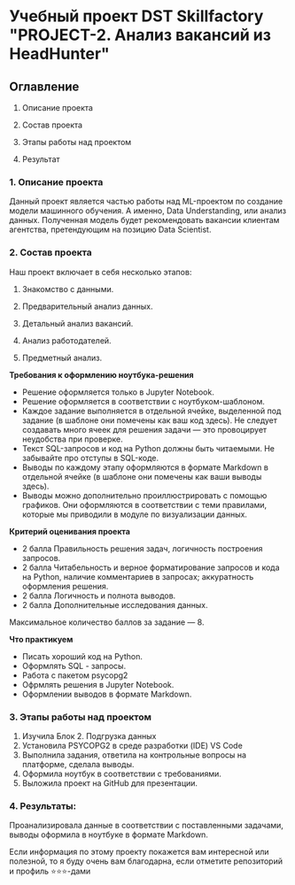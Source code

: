 # Учебный проект DST Skillfactory "PROJECT-2. Анализ вакансий из HeadHunter"

## Оглавление

1. Описание проекта

2. Состав проекта

3. Этапы работы над проектом

4. Результат



### 1. Описание проекта    

Данный проект является частью работы над ML-проектом по создание модели машинного обучения. А именно, Data Understanding, или анализ данных. Полученная модель будет рекомендовать вакансии клиентам агентства, претендующим на позицию Data Scientist.


### 2. Состав проекта

Наш проект включает в себя несколько этапов:

1. Знакомство с данными.

2. Предварительный анализ данных.

3. Детальный анализ вакансий.

4. Анализ работодателей.

5. Предметный анализ.

**Требования к оформлению ноутбука-решения**  

* Решение оформляется только в Jupyter Notebook.
* Решение оформляется в соответствии с ноутбуком-шаблоном.
* Каждое задание выполняется в отдельной ячейке, выделенной под задание (в шаблоне они помечены как ваш код здесь). Не следует создавать много ячеек для решения задачи — это провоцирует неудобства при проверке.
* Текст SQL-запросов и код на Python должны быть читаемыми. Не забывайте про отступы в SQL-коде.
* Выводы по каждому этапу оформляются в формате Markdown в отдельной ячейке (в шаблоне они помечены как ваши выводы здесь).
* Выводы можно дополнительно проиллюстрировать с помощью графиков. Они оформляются в соответствии с теми правилами, которые мы приводили в модуле по визуализации данных.

**Критерий оценивания проекта** 

* 2 балла	Правильность решения задач, логичность построения запросов.
* 2 балла	Читабельность и верное форматирование запросов и кода на Python, наличие комментариев в запросах; аккуратность оформления решения.
* 2 балла	Логичность и полнота выводов.
* 2 балла	Дополнительные исследования данных.

Максимальное количество баллов за задание — 8.

**Что практикуем**     

* Писать хороший код на Python.
* Оформлять SQL - запросы.
* Работа с пакетом psycopg2
* Офрмлять решения в Jupyter Notebook.
* Оформлении выводов в формате Markdown.

### 3. Этапы работы над проектом

1. Изучила Блок 2. Подгрузка данных
2. Установила PSYCOPG2 в среде разработки (IDE) VS Code
3. Выполнила задания, ответила на контрольные вопросы на платформе, сделала выводы.
4. Оформила ноутбук в соответствии с требованиями.
4. Выложила проект на GitHub для презентации.


### 4. Результаты:  
Проанализировала данные в соответствии с поставленными задачами, выводы оформила в ноутбуке в формате Markdown.




Если информация по этому проекту покажется вам интересной или полезной, то я буду очень вам благодарна, если отметите репозиторий и профиль ⭐️⭐️⭐️-дами